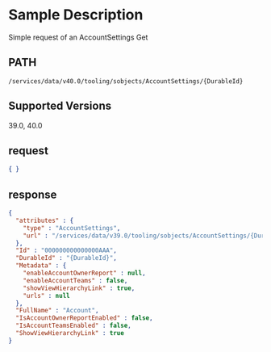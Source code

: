 # Sample Description
Simple request of an AccountSettings Get

## PATH
```
/services/data/v40.0/tooling/sobjects/AccountSettings/{DurableId}
```
## Supported Versions
39.0, 40.0

## request
 ```json
 { }

```
## response
```json
{
  "attributes" : {
    "type" : "AccountSettings",
    "url" : "/services/data/v39.0/tooling/sobjects/AccountSettings/{DurableId}"
  },
  "Id" : "000000000000000AAA",
  "DurableId" : "{DurableId}",
  "Metadata" : {
    "enableAccountOwnerReport" : null,
    "enableAccountTeams" : false,
    "showViewHierarchyLink" : true,
    "urls" : null
  },
  "FullName" : "Account",
  "IsAccountOwnerReportEnabled" : false,
  "IsAccountTeamsEnabled" : false,
  "ShowViewHierarchyLink" : true
}
```
